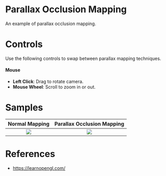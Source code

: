 # Parallax Occlusion Mapping
An example of parallax occlusion mapping.

# Controls
Use the following controls to swap between parallax mapping techniques.

#### Mouse
* **Left Click**: Drag to rotate camera.
* **Mouse Wheel**: Scroll to zoom in or out.

# Samples

| Normal Mapping | Parallax Occlusion Mapping |
|:-:|:-:|
| <img src="images/normal_mapping.png"> | <img src="images/parallax_occlusion_mapping.png"> |

# References
* https://learnopengl.com/
